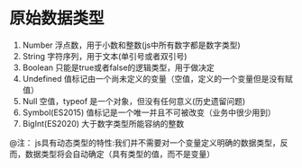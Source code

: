 # 原始数据类型

1. Number 浮点数，用于小数和整数(js中所有数字都是数字类型)
2. String 字符序列，用于文本(单引号或者双引号)
3. Boolean 只能是true或者false的逻辑类型，用于做决定
4. Undefined 值标记由一个尚未定义的变量（空值，定义的一个变量但是没有赋值）
5. Null 空值，typeof 是一个对象，但没有任何意义(历史遗留问题)
6. Symbol(ES2015) 值标记是一个唯一并且不可被改变（业务中很少用到）
7. BigInt(ES2020) 大于数字类型所能容纳的整数

@注： js具有动态类型的特性:我们并不需要对一个变量定义明确的数据类型，反而，数据类型将会自动确定（具有类型的值，而不是变量）